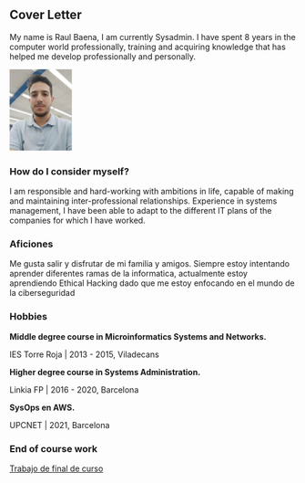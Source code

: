 ## Cover Letter
My name is Raul Baena, I am currently Sysadmin. I have spent 8 years in the computer world professionally, training and acquiring knowledge that has helped me develop professionally and personally.

![image](/docs/assets/raul.PNG)

### How do I consider myself?
I am responsible and hard-working with ambitions in life, capable of making and maintaining inter-professional relationships.
Experience in systems management, I have been able to adapt to the different IT plans of the companies for which I have worked.

### Aficiones
Me gusta salir y disfrutar de mi familia y amigos. Siempre estoy intentando aprender diferentes ramas de la informatica, actualmente estoy aprendiendo Ethical Hacking dado que me estoy enfocando en el mundo de la ciberseguridad

### Hobbies
**Middle degree course in Microinformatics Systems and Networks.**

IES Torre Roja | 2013 - 2015, Viladecans

**Higher degree course in Systems Administration.**

Linkia FP | 2016 - 2020, Barcelona

**SysOps en AWS.**

UPCNET | 2021, Barcelona

### End of course work

[Trabajo de final de curso](https://www.youtube.com/watch?v=P29oRkf62Ho)
